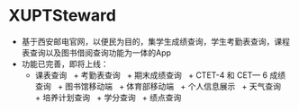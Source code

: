 # XUPTSteward
+ 基于西安邮电官网，以便民为目的，集学生成绩查询，学生考勤表查询，课程表查询以及图书借阅查询功能为一体的App
+ 功能已完善，即将上线：
   + 课表查询
   + 考勤表查询
   + 期末成绩查询
   + CTET-4 和 CET— 6 成绩查询
   + 图书馆移动端
   + 体育部移动端
   + 个人信息展示
   + 天气查询
   + 培养计划查询
   + 学分查询
   + 绩点查询


